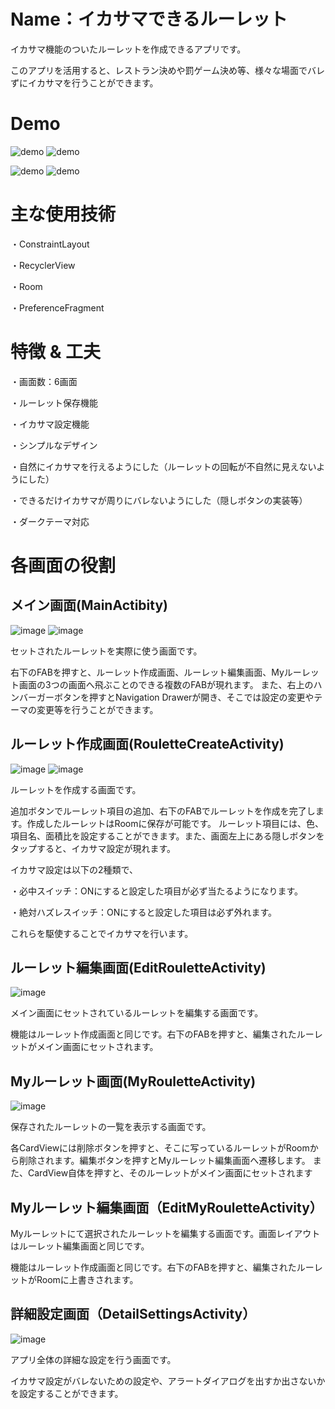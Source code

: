 # Name：イカサマできるルーレット
イカサマ機能のついたルーレットを作成できるアプリです。

このアプリを活用すると、レストラン決めや罰ゲーム決め等、様々な場面でバレずにイカサマを行うことができます。

# Demo
![demo](https://raw.github.com/wiki/kasaiS-2-S-2/Cheat_Roulette/images/main2.gif)
![demo](https://raw.github.com/wiki/kasaiS-2-S-2/Cheat_Roulette/images/roulette_create.gif)

![demo](https://raw.github.com/wiki/kasaiS-2-S-2/Cheat_Roulette/images/myRoulette.gif)
![demo](https://raw.github.com/wiki/kasaiS-2-S-2/Cheat_Roulette/images/dark_mode.gif)

# 主な使用技術
・ConstraintLayout

・RecyclerView

・Room

・PreferenceFragment

# 特徴 & 工夫
・画面数：6画面

・ルーレット保存機能

・イカサマ設定機能

・シンプルなデザイン

・自然にイカサマを行えるようにした（ルーレットの回転が不自然に見えないようにした）

・できるだけイカサマが周りにバレないようにした（隠しボタンの実装等）

・ダークテーマ対応

# 各画面の役割
## メイン画面(MainActibity)
![image](https://raw.github.com/wiki/kasaiS-2-S-2/Cheat_Roulette/images/main.jpg)
![image](https://raw.github.com/wiki/kasaiS-2-S-2/Cheat_Roulette/images/nav_drawer.jpg)

セットされたルーレットを実際に使う画面です。

右下のFABを押すと、ルーレット作成画面、ルーレット編集画面、Myルーレット画面の3つの画面へ飛ぶことのできる複数のFABが現れます。
また、右上のハンバーガーボタンを押すとNavigation Drawerが開き、そこでは設定の変更やテーマの変更等を行うことができます。

## ルーレット作成画面(RouletteCreateActivity)
![image](https://raw.github.com/wiki/kasaiS-2-S-2/Cheat_Roulette/images/roulette_create.jpg)
![image](https://raw.github.com/wiki/kasaiS-2-S-2/Cheat_Roulette/images/cheat.jpg)

ルーレットを作成する画面です。

追加ボタンでルーレット項目の追加、右下のFABでルーレットを作成を完了します。作成したルーレットはRoomに保存が可能です。
ルーレット項目には、色、項目名、面積比を設定することができます。また、画面左上にある隠しボタンをタップすると、イカサマ設定が現れます。

イカサマ設定は以下の2種類で、

・必中スイッチ：ONにすると設定した項目が必ず当たるようになります。

・絶対ハズレスイッチ：ONにすると設定した項目は必ず外れます。

これらを駆使することでイカサマを行います。

## ルーレット編集画面(EditRouletteActivity)
![image](https://raw.github.com/wiki/kasaiS-2-S-2/Cheat_Roulette/images/edit_roulette.jpg)

メイン画面にセットされているルーレットを編集する画面です。

機能はルーレット作成画面と同じです。右下のFABを押すと、編集されたルーレットがメイン画面にセットされます。

## Myルーレット画面(MyRouletteActivity)
![image](https://raw.github.com/wiki/kasaiS-2-S-2/Cheat_Roulette/images/myRoulette.jpg)

保存されたルーレットの一覧を表示する画面です。

各CardViewには削除ボタンを押すと、そこに写っているルーレットがRoomから削除されます。編集ボタンを押すとMyルーレット編集画面へ遷移します。
また、CardView自体を押すと、そのルーレットがメイン画面にセットされます

## Myルーレット編集画面（EditMyRouletteActivity）

Myルーレットにて選択されたルーレットを編集する画面です。画面レイアウトはルーレット編集画面と同じです。

機能はルーレット作成画面と同じです。右下のFABを押すと、編集されたルーレットがRoomに上書きされます。

## 詳細設定画面（DetailSettingsActivity）
![image](https://raw.github.com/wiki/kasaiS-2-S-2/Cheat_Roulette/images/detail_setting.jpg)

アプリ全体の詳細な設定を行う画面です。

イカサマ設定がバレないための設定や、アラートダイアログを出すか出さないかを設定することができます。
